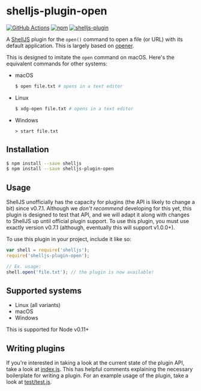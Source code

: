 # shelljs-plugin-open

[![GitHub Actions](https://img.shields.io/github/actions/workflow/status/shelljs/plugin-open/main.yml?style=flat-square&logo=github)](https://github.com/shelljs/plugin-open/actions/workflows/main.yml)
[![npm](https://img.shields.io/npm/v/shelljs-plugin-open.svg?style=flat-square)](https://www.npmjs.com/package/shelljs-plugin-open)
[![shelljs-plugin](https://img.shields.io/badge/shelljs-plugin-brightgreen.svg?style=flat-square)](https://github.com/shelljs/shelljs/wiki/Using-ShellJS-Plugins)

A [ShellJS](https://github.com/shelljs/shelljs) plugin for the `open()` command
to open a file (or URL) with its default application. This is largely based on
[opener](https://github.com/domenic/opener).

This is designed to imitate the `open` command on macOS. Here's the
equivalent commands for other systems:

 - macOS

   ```bash
   $ open file.txt # opens in a text editor
   ```

 - Linux

   ```bash
   $ xdg-open file.txt # opens in a text editor
   ```

 - Windows

   ```
   > start file.txt
   ```

## Installation

```bash
$ npm install --save shelljs
$ npm install --save shelljs-plugin-open
```

## Usage

ShellJS unofficially has the capacity for plugins (the API is likely to change a
bit) since v0.7.1. Although we *don't recommend* developing for this yet, this
plugin is designed to test that API, and we will adapt it along with changes to
ShellJS up until official plugin support. To use this plugin, you must use
exactly version v0.7.1 (although, eventually this will support v1.0.0+).

To use this plugin in your project, include it like so:

```javascript
var shell = require('shelljs');
require('shelljs-plugin-open');

// Ex. usage:
shell.open('file.txt'); // the plugin is now available!
```

## Supported systems

 - Linux (all variants)
 - macOS
 - Windows

This is supported for Node v0.11+

## Writing plugins

If you're interested in taking a look at the current state of the plugin API,
take a look at [index.js](index.js). This has helpful comments explaining the
necessary boilerplate for writing a plugin. For an example usage of the plugin,
take a look at [test/test.js](test/test.js).

